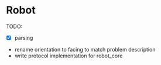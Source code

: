 # Robot

TODO:
- [x] parsing
- rename orientation to facing to match problem description
- write protocol implementation for robot_core

